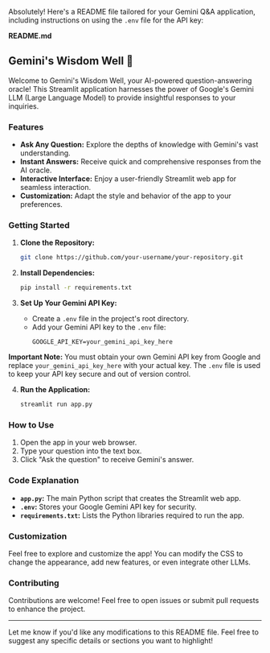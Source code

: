 Absolutely! Here's a README file tailored for your Gemini Q&A application, including instructions on using the `.env` file for the API key:

**README.md**

## Gemini's Wisdom Well 🔮

Welcome to Gemini's Wisdom Well, your AI-powered question-answering oracle! This Streamlit application harnesses the power of Google's Gemini LLM (Large Language Model) to provide insightful responses to your inquiries.

### Features

* **Ask Any Question:** Explore the depths of knowledge with Gemini's vast understanding.
* **Instant Answers:** Receive quick and comprehensive responses from the AI oracle.
* **Interactive Interface:** Enjoy a user-friendly Streamlit web app for seamless interaction.
* **Customization:** Adapt the style and behavior of the app to your preferences.

### Getting Started

1. **Clone the Repository:**
   ```bash
   git clone https://github.com/your-username/your-repository.git
   ```

2. **Install Dependencies:**
   ```bash
   pip install -r requirements.txt
   ```

3. **Set Up Your Gemini API Key:**

   * Create a `.env` file in the project's root directory.
   * Add your Gemini API key to the `.env` file:
     ```
     GOOGLE_API_KEY=your_gemini_api_key_here
     ```

**Important Note:** You must obtain your own Gemini API key from Google and replace `your_gemini_api_key_here` with your actual key. The `.env` file is used to keep your API key secure and out of version control.

4. **Run the Application:**
   ```bash
   streamlit run app.py
   ```

### How to Use

1. Open the app in your web browser.
2. Type your question into the text box.
3. Click "Ask the question" to receive Gemini's answer.

### Code Explanation

* **`app.py`:** The main Python script that creates the Streamlit web app.
* **`.env`:** Stores your Google Gemini API key for security.
* **`requirements.txt`:** Lists the Python libraries required to run the app.

### Customization

Feel free to explore and customize the app! You can modify the CSS to change the appearance, add new features, or even integrate other LLMs.


### Contributing

Contributions are welcome! Feel free to open issues or submit pull requests to enhance the project.


---
Let me know if you'd like any modifications to this README file. Feel free to suggest any specific details or sections you want to highlight!
